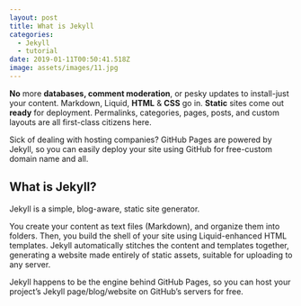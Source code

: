 ```yaml
---
layout: post
title: What is Jekyll
categories:
  - Jekyll
  - tutorial
date: 2019-01-11T00:50:41.518Z
image: assets/images/11.jpg
---
```

**No** more **databases, comment moderation**, or pesky updates to install-just your content. Markdown, Liquid, **HTML** & **CSS** go in. **Static** sites come out **ready** for deployment. Permalinks, categories, pages, posts, and custom layouts are all first-class citizens here.

Sick of dealing with hosting companies? GitHub Pages are powered by Jekyll, so you can easily deploy your site using GitHub for free-custom domain name and all.

## What is Jekyll?

Jekyll is a simple, blog-aware, static site generator.

You create your content as text files (Markdown), and organize them into folders. Then, you build the shell of your site using Liquid-enhanced HTML templates. Jekyll automatically stitches the content and templates together, generating a website made entirely of static assets, suitable for uploading to any server.

Jekyll happens to be the engine behind GitHub Pages, so you can host your project’s Jekyll page/blog/website on GitHub’s servers for free.

